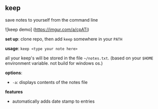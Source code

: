 ## keep
save notes to yourself from the command line

![keep demo]
(https://imgur.com/a/cpATi)

**set up**: clone repo, then add `keep` somewhere in your `PATH`

**usage**: `keep <type your note here>`

all your keep's will be stored in the file `~/notes.txt`. (based on your `$HOME`
environment variable. not build for windows os.)

**options**:
- `-a`: displays contents of the notes file

**features**
- automatically adds date stamp to entries
